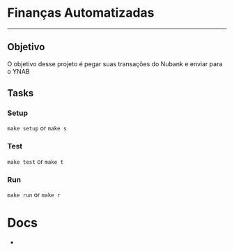 # Finanças Automatizadas

---

## Objetivo
O objetivo desse projeto é pegar suas transações do Nubank e enviar para o YNAB

## Tasks

### Setup
`make setup` or `make s`

### Test
`make test` or `make t`

### Run
`make run` or `make r`


# Docs

- 
